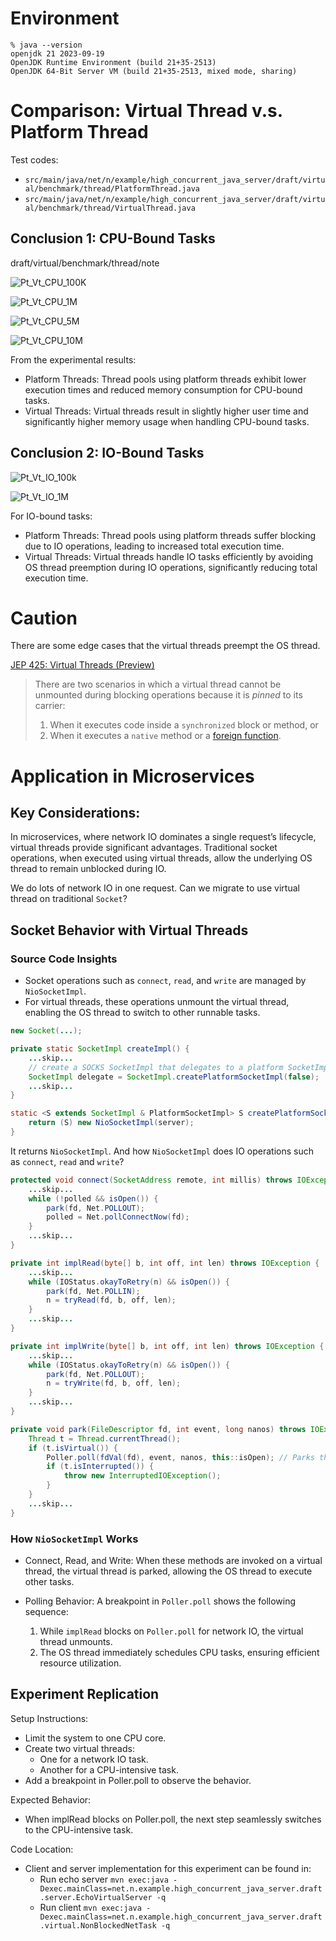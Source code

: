 # Environment

```
% java --version
openjdk 21 2023-09-19
OpenJDK Runtime Environment (build 21+35-2513)
OpenJDK 64-Bit Server VM (build 21+35-2513, mixed mode, sharing)
```

# Comparison: Virtual Thread v.s. Platform Thread

Test codes: 

- `src/main/java/net/n/example/high_concurrent_java_server/draft/virtual/benchmark/thread/PlatformThread.java`
- `src/main/java/net/n/example/high_concurrent_java_server/draft/virtual/benchmark/thread/VirtualThread.java`

## Conclusion 1: CPU-Bound Tasks

draft/virtual/benchmark/thread/note

![Pt_Vt_CPU_100K](img/Pt_Vt_CPU_100K.png)

![Pt_Vt_CPU_1M](img/Pt_Vt_CPU_1M.png)

![Pt_Vt_CPU_5M](img/Pt_Vt_CPU_5M.png)

![Pt_Vt_CPU_10M](img/Pt_Vt_CPU_10M.png)

From the experimental results:

- Platform Threads: Thread pools using platform threads exhibit lower execution times and reduced memory consumption for CPU-bound tasks.
- Virtual Threads: Virtual threads result in slightly higher user time and significantly higher memory usage when handling CPU-bound tasks.

## Conclusion 2: IO-Bound Tasks

![Pt_Vt_IO_100k](img/Pt_Vt_IO_100k.png)

![Pt_Vt_IO_1M](img/Pt_Vt_IO_1M.png)

For IO-bound tasks:

- Platform Threads: Thread pools using platform threads suffer blocking due to IO operations, leading to increased total execution time.
- Virtual Threads: Virtual threads handle IO tasks efficiently by avoiding OS thread preemption during IO operations, significantly reducing total execution time.

# Caution

There are some edge cases that the virtual threads preempt the OS thread.

[JEP 425: Virtual Threads (Preview)](https://openjdk.org/jeps/425)
> There are two scenarios in which a virtual thread cannot be unmounted during blocking operations because it is *pinned* to its carrier:
> 
> 1. When it executes code inside a `synchronized` block or method, or
> 2. When it executes a `native` method or a [foreign function](https://openjdk.java.net/jeps/424).

# Application in Microservices

## Key Considerations:

In microservices, where network IO dominates a single request’s lifecycle, virtual threads provide significant advantages. Traditional socket operations, when executed using virtual threads, allow the underlying OS thread to remain unblocked during IO.

We do lots of network IO in one request. Can we migrate to use virtual thread on traditional `Socket`?

## Socket Behavior with Virtual Threads

### Source Code Insights

- Socket operations such as `connect`, `read`, and `write` are managed by `NioSocketImpl`.
- For virtual threads, these operations unmount the virtual thread, enabling the OS thread to switch to other runnable tasks.

```java
new Socket(...);

private static SocketImpl createImpl() {
    ...skip...
    // create a SOCKS SocketImpl that delegates to a platform SocketImpl
    SocketImpl delegate = SocketImpl.createPlatformSocketImpl(false);
    ...skip...
}

static <S extends SocketImpl & PlatformSocketImpl> S createPlatformSocketImpl(boolean server) {
    return (S) new NioSocketImpl(server);
}
```

It returns `NioSocketImpl`. And how `NioSocketImpl` does IO operations such as `connect`, `read` and `write`?

```java
protected void connect(SocketAddress remote, int millis) throws IOException {
    ...skip...
    while (!polled && isOpen()) {
        park(fd, Net.POLLOUT);
        polled = Net.pollConnectNow(fd);
    }
    ...skip...
}

private int implRead(byte[] b, int off, int len) throws IOException {
    ...skip...
    while (IOStatus.okayToRetry(n) && isOpen()) {
        park(fd, Net.POLLIN);
        n = tryRead(fd, b, off, len);
    }
    ...skip...
}

private int implWrite(byte[] b, int off, int len) throws IOException {
    ...skip...
    while (IOStatus.okayToRetry(n) && isOpen()) {
        park(fd, Net.POLLOUT);
        n = tryWrite(fd, b, off, len);
    }
    ...skip...
}

private void park(FileDescriptor fd, int event, long nanos) throws IOException {
    Thread t = Thread.currentThread();
    if (t.isVirtual()) {
        Poller.poll(fdVal(fd), event, nanos, this::isOpen); // Parks the current thread until a file descriptor is ready for the given op.
        if (t.isInterrupted()) {
            throw new InterruptedIOException();
        }
    }
    ...skip...
}
```

### How `NioSocketImpl` Works

- Connect, Read, and Write: When these methods are invoked on a virtual thread, the virtual thread is parked, allowing the OS thread to execute other tasks.

- Polling Behavior: A breakpoint in `Poller.poll` shows the following sequence:

    1. While `implRead` blocks on `Poller.poll` for network IO, the virtual thread unmounts.
    2. The OS thread immediately schedules CPU tasks, ensuring efficient resource utilization.

## Experiment Replication

Setup Instructions:

- Limit the system to one CPU core.
- Create two virtual threads:
  - One for a network IO task.
  - Another for a CPU-intensive task.
- Add a breakpoint in Poller.poll to observe the behavior.

Expected Behavior:

- When implRead blocks on Poller.poll, the next step seamlessly switches to the CPU-intensive task.

Code Location:

- Client and server implementation for this experiment can be found in:
  - Run echo server `mvn exec:java -Dexec.mainClass=net.n.example.high_concurrent_java_server.draft.server.EchoVirtualServer -q`
  - Run client `mvn exec:java -Dexec.mainClass=net.n.example.high_concurrent_java_server.draft.virtual.NonBlockedNetTask -q`

